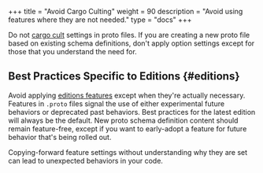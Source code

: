 +++
title = "Avoid Cargo Culting"
weight = 90
description = "Avoid using features where they are not needed."
type = "docs"
+++

Do not [cargo cult](https://en.wikipedia.org/wiki/Cargo_cult_programming) settings in proto files. If
you are creating a new proto file based on existing schema definitions, don't
apply option settings except for those that you understand the need for.

## Best Practices Specific to Editions {#editions}

Avoid applying [editions features](/editions/features)
except when they're actually necessary. Features in `.proto` files signal the
use of either experimental future behaviors or deprecated past behaviors. Best
practices for the latest edition will always be the default. New proto schema
definition content should remain feature-free, except if you want to early-adopt
a feature for future behavior that's being rolled out.

Copying-forward feature settings without understanding why they are set can lead
to unexpected behaviors in your code.
